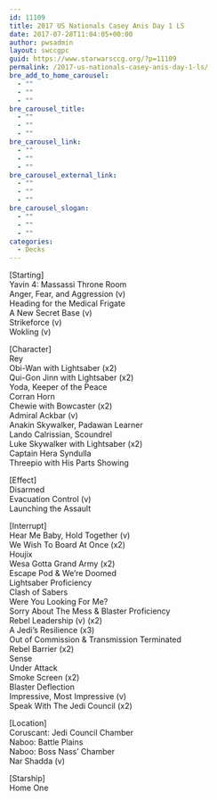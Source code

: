 ```yaml
---
id: 11109
title: 2017 US Nationals Casey Anis Day 1 LS
date: 2017-07-28T11:04:05+00:00
author: pwsadmin
layout: swccgpc
guid: https://www.starwarsccg.org/?p=11109
permalink: /2017-us-nationals-casey-anis-day-1-ls/
bre_add_to_home_carousel:
  - ""
  - ""
  - ""
bre_carousel_title:
  - ""
  - ""
  - ""
bre_carousel_link:
  - ""
  - ""
  - ""
bre_carousel_external_link:
  - ""
  - ""
  - ""
bre_carousel_slogan:
  - ""
  - ""
  - ""
categories:
  - Decks
---
```

[Starting]  
Yavin 4: Massassi Throne Room  
Anger, Fear, and Aggression (v)  
Heading for the Medical Frigate  
A New Secret Base (v)  
Strikeforce (v)  
Wokling (v)

[Character]  
Rey  
Obi-Wan with Lightsaber (x2)  
Qui-Gon Jinn with Lightsaber (x2)  
Yoda, Keeper of the Peace  
Corran Horn  
Chewie with Bowcaster (x2)  
Admiral Ackbar (v)  
Anakin Skywalker, Padawan Learner  
Lando Calrissian, Scoundrel  
Luke Skywalker with Lightsaber (x2)  
Captain Hera Syndulla  
Threepio with His Parts Showing

[Effect]  
Disarmed  
Evacuation Control (v)  
Launching the Assault

[Interrupt]  
Hear Me Baby, Hold Together (v)  
We Wish To Board At Once (x2)  
Houjix  
Wesa Gotta Grand Army (x2)  
Escape Pod & We&#8217;re Doomed  
Lightsaber Proficiency  
Clash of Sabers  
Were You Looking For Me?  
Sorry About The Mess & Blaster Proficiency  
Rebel Leadership (v) (x2)  
A Jedi&#8217;s Resilience (x3)  
Out of Commission & Transmission Terminated  
Rebel Barrier (x2)  
Sense  
Under Attack  
Smoke Screen (x2)  
Blaster Deflection  
Impressive, Most Impressive (v)  
Speak With The Jedi Council (x2)

[Location]  
Coruscant: Jedi Council Chamber  
Naboo: Battle Plains  
Naboo: Boss Nass&#8217; Chamber  
Nar Shadda (v)

[Starship]  
Home One